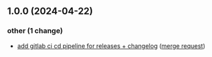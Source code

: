 ## 1.0.0 (2024-04-22)

### other (1 change)

- [add gitlab ci cd pipeline for releases + changelog](jupyterjsc/packages/jupyterhub-forwardbasespawner@2124bb5734c6267c1173fed6aed32aaeeb5869d2) ([merge request](jupyterjsc/packages/jupyterhub-forwardbasespawner!1))
